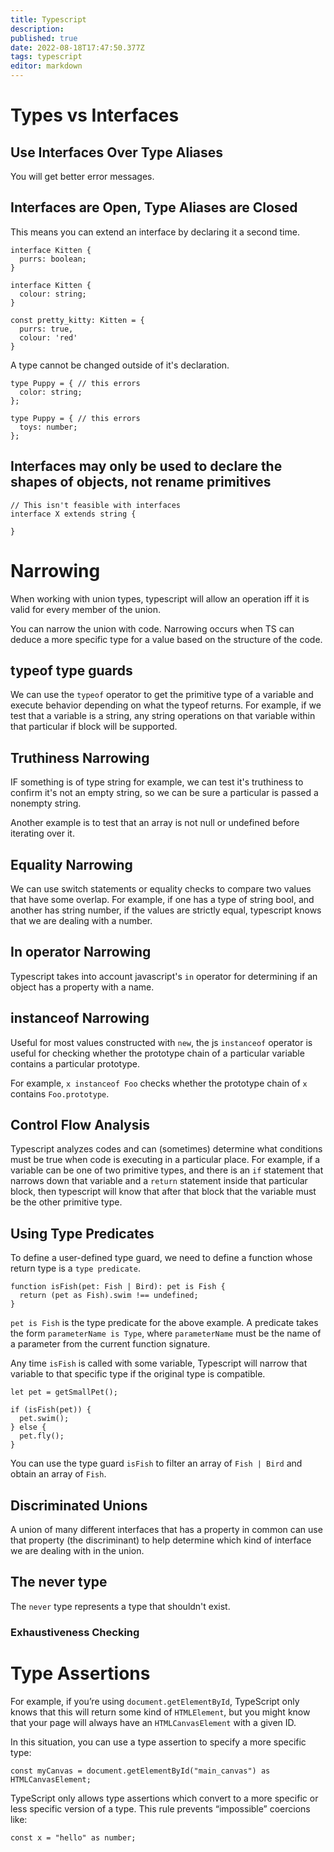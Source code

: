 ```yaml
---
title: Typescript
description: 
published: true
date: 2022-08-18T17:47:50.377Z
tags: typescript
editor: markdown
---
```


# Types vs Interfaces
## Use Interfaces Over Type Aliases
You will get better error messages.
## Interfaces are Open, Type Aliases are Closed
This means you can extend an interface by declaring it a second time.

```
interface Kitten {
  purrs: boolean;
}

interface Kitten {
  colour: string;
}

const pretty_kitty: Kitten = {
  purrs: true,
  colour: 'red'
}
```

A type cannot be changed outside of it's declaration.

```
type Puppy = { // this errors
  color: string;
};

type Puppy = { // this errors
  toys: number;
};
```
## Interfaces may only be used to declare the shapes of objects, not rename primitives
```
// This isn't feasible with interfaces
interface X extends string {

}
```
# Narrowing
When working with union types, typescript will allow an operation iff it is valid for every member of the union. 

You can narrow the union with code. Narrowing occurs when TS can deduce a more specific type for a value based on the structure of the code. 
## typeof type guards
We can use the `typeof` operator to get the primitive type of a variable and execute behavior depending on what the typeof returns. For example, if we test that a variable is a string, any string operations on that variable within that particular if block will be supported.
## Truthiness Narrowing
IF something is of type string for example, we can test it's truthiness to confirm it's not an empty string, so we can be sure a particular is passed a nonempty string. 

Another example is to test that an array is not null or undefined before iterating over it.
## Equality Narrowing
We can use switch statements or equality checks to compare two values that have some overlap. For example, if one has a type of string bool, and another has string number, if the values are strictly equal, typescript knows that we are dealing with a number.
## In operator Narrowing
Typescript takes into account javascript's `in` operator for determining if an object has a property with a name.
## instanceof Narrowing
Useful for most values constructed with `new`, the js `instanceof` operator is useful for checking whether the prototype chain of a particular variable contains a particular prototype.

For example, `x instanceof Foo` checks whether the prototype chain of `x` contains `Foo.prototype`.

## Control Flow Analysis
Typescript analyzes codes and can (sometimes) determine what conditions must be true when code is executing in a particular place. For example, if a variable can be one of two primitive types, and there is an `if` statement that narrows down that variable and a `return` statement inside that particular block, then typescript will know that after that block that the variable must be the other primitive type. 

## Using Type Predicates
To define a user-defined type guard, we need to define a function whose return type is a `type predicate`. 

```
function isFish(pet: Fish | Bird): pet is Fish {
  return (pet as Fish).swim !== undefined;
}
```
`pet is Fish` is the type predicate for the above example. A predicate takes the form `parameterName is Type`, where `parameterName` must be the name of a parameter from the current function signature.

Any time `isFish` is called with some variable, Typescript will narrow that variable to that specific type if the original type is compatible. 

```
let pet = getSmallPet();
 
if (isFish(pet)) {
  pet.swim();
} else {
  pet.fly();
}
```

You can use the type guard `isFish` to filter an array of `Fish | Bird` and obtain an array of `Fish`. 

## Discriminated Unions
A union of many different interfaces that has a property in common can use that property (the discriminant) to help determine which kind of interface we are dealing with in the union.

## The never type
The `never` type represents a type that shouldn't exist.
### Exhaustiveness Checking

# Type Assertions
For example, if you’re using `document.getElementById`, TypeScript only knows that this will return some kind of `HTMLElement`, but you might know that your page will always have an `HTMLCanvasElement` with a given ID.


In this situation, you can use a type assertion to specify a more specific type:
```
const myCanvas = document.getElementById("main_canvas") as HTMLCanvasElement;
```

TypeScript only allows type assertions which convert to a more specific or less specific version of a type. This rule prevents “impossible” coercions like:

```
const x = "hello" as number;
```


